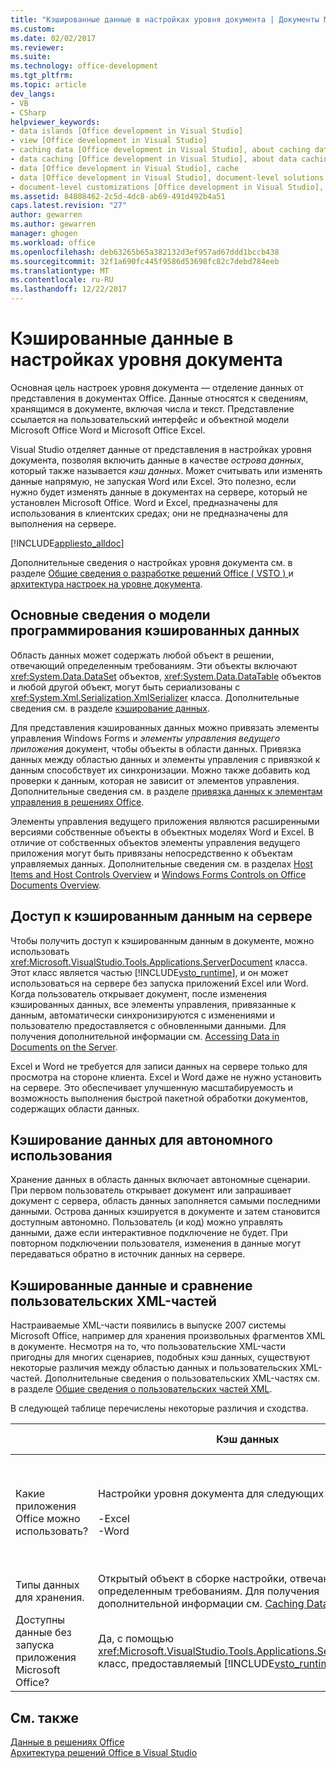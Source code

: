 ```yaml
---
title: "Кэшированные данные в настройках уровня документа | Документы Microsoft"
ms.custom: 
ms.date: 02/02/2017
ms.reviewer: 
ms.suite: 
ms.technology: office-development
ms.tgt_pltfrm: 
ms.topic: article
dev_langs:
- VB
- CSharp
helpviewer_keywords:
- data islands [Office development in Visual Studio]
- view [Office development in Visual Studio]
- caching data [Office development in Visual Studio], about caching data
- data caching [Office development in Visual Studio], about data caching
- data [Office development in Visual Studio], cache
- data [Office development in Visual Studio], document-level solutions
- document-level customizations [Office development in Visual Studio], data model
ms.assetid: 84808462-2c5d-4dc8-ab69-491d492b4a51
caps.latest.revision: "27"
author: gewarren
ms.author: gewarren
manager: ghogen
ms.workload: office
ms.openlocfilehash: deb63265b65a382132d3ef957ad67ddd1bccb438
ms.sourcegitcommit: 32f1a690fc445f9586d53698fc82c7debd784eeb
ms.translationtype: MT
ms.contentlocale: ru-RU
ms.lasthandoff: 12/22/2017
---
```

# <a name="cached-data-in-document-level-customizations"></a>Кэшированные данные в настройках уровня документа
  Основная цель настроек уровня документа — отделение данных от представления в документах Office. Данные относятся к сведениям, хранящимся в документе, включая числа и текст. Представление ссылается на пользовательский интерфейс и объектной модели Microsoft Office Word и Microsoft Office Excel.  
  
 Visual Studio отделяет данные от представления в настройках уровня документа, позволяя включить данные в качестве *острова данных*, который также называется *кэш данных*. Может считывать или изменять данные напрямую, не запуская Word или Excel. Это полезно, если нужно будет изменять данные в документах на сервере, который не установлен Microsoft Office. Word и Excel, предназначены для использования в клиентских средах; они не предназначены для выполнения на сервере.  
  
 [!INCLUDE[appliesto_alldoc](../vsto/includes/appliesto-alldoc-md.md)]  
  
 Дополнительные сведения о настройках уровня документа см. в разделе [Общие сведения о разработке решений Office &#40; VSTO &#41; ](../vsto/office-solutions-development-overview-vsto.md) и [архитектура настроек на уровне документа](../vsto/architecture-of-document-level-customizations.md).  
  
## <a name="understanding-the-cached-data-programming-model"></a>Основные сведения о модели программирования кэшированных данных  
 Область данных может содержать любой объект в решении, отвечающий определенным требованиям. Эти объекты включают <xref:System.Data.DataSet> объектов, <xref:System.Data.DataTable> объектов и любой другой объект, могут быть сериализованы с <xref:System.Xml.Serialization.XmlSerializer> класса. Дополнительные сведения см. в разделе [кэширование данных](../vsto/caching-data.md).  
  
 Для представления кэшированных данных можно привязать элементы управления Windows Forms и *элементы управления ведущего приложения* документ, чтобы объекты в области данных. Привязка данных между областью данных и элементы управления с привязкой к данным способствует их синхронизации. Можно также добавить код проверки к данным, которая не зависит от элементов управления. Дополнительные сведения см. в разделе [привязка данных к элементам управления в решениях Office](../vsto/binding-data-to-controls-in-office-solutions.md).  
  
 Элементы управления ведущего приложения являются расширенными версиями собственные объекты в объектных моделях Word и Excel. В отличие от собственных объектов элементы управления ведущего приложения могут быть привязаны непосредственно к объектам управляемых данных. Дополнительные сведения см. в разделах [Host Items and Host Controls Overview](../vsto/host-items-and-host-controls-overview.md) и [Windows Forms Controls on Office Documents Overview](../vsto/windows-forms-controls-on-office-documents-overview.md).  
  
## <a name="accessing-cached-data-on-the-server"></a>Доступ к кэшированным данным на сервере  
 Чтобы получить доступ к кэшированным данным в документе, можно использовать <xref:Microsoft.VisualStudio.Tools.Applications.ServerDocument> класса. Этот класс является частью [!INCLUDE[vsto_runtime](../vsto/includes/vsto-runtime-md.md)], и он может использоваться на сервере без запуска приложений Excel или Word. Когда пользователь открывает документ, после изменения кэшированных данных, все элементы управления, привязанные к данным, автоматически синхронизируются с изменениями и пользователю предоставляется с обновленными данными. Для получения дополнительной информации см. [Accessing Data in Documents on the Server](../vsto/accessing-data-in-documents-on-the-server.md).  
  
 Excel и Word не требуется для записи данных на сервере только для просмотра на стороне клиента. Excel и Word даже не нужно установить на сервере. Это обеспечивает улучшенную масштабируемость и возможность выполнения быстрой пакетной обработки документов, содержащих области данных.  
  
## <a name="data-caching-for-offline-use"></a>Кэширование данных для автономного использования  
 Хранение данных в область данных включает автономные сценарии. При первом пользователь открывает документ или запрашивает документ с сервера, область данных заполняется самыми последними данными. Острова данных кэшируется в документе и затем становится доступным автономно. Пользователь (и код) можно управлять данными, даже если интерактивное подключение не будет. При повторном подключении пользователя, изменения в данные могут передаваться обратно в источник данных на сервере.  
  
## <a name="cached-data-and-custom-xml-parts-compared"></a>Кэшированные данные и сравнение пользовательских XML-частей  
 Настраиваемые XML-части появились в выпуске 2007 системы Microsoft Office, например для хранения произвольных фрагментов XML в документе. Несмотря на то, что пользовательские XML-части пригодны для многих сценариев, подобных кэш данных, существуют некоторые различия между областью данных и пользовательских XML-частей. Дополнительные сведения о пользовательских XML-частях см. в разделе [Общие сведения о пользовательских частей XML](../vsto/custom-xml-parts-overview.md).  
  
 В следующей таблице перечислены некоторые различия и сходства.  
  
||Кэш данных|Настраиваемые XML-части|  
|-|----------------|----------------------|  
|Какие приложения Office можно использовать?|Настройки уровня документа для следующих приложений:<br /><br /> -Excel<br />-Word|Решения уровня документа и уровня приложения для следующих приложений:<br /><br /> -Excel<br />-PowerPoint<br />-Word|  
|Типы данных для хранения.|Открытый объект в сборке настройки, отвечающий определенным требованиям. Для получения дополнительной информации см. [Caching Data](../vsto/caching-data.md).|XML-данных.|  
|Доступны данные без запуска приложения Microsoft Office?|Да, с помощью <xref:Microsoft.VisualStudio.Tools.Applications.ServerDocument> класс, предоставляемый [!INCLUDE[vsto_runtime](../vsto/includes/vsto-runtime-md.md)].|Да, с помощью классов в <xref:System.IO.Packaging> пространства имен, или с помощью пакета SDK формата Open XML.|  
  
## <a name="see-also"></a>См. также  
 [Данные в решениях Office](../vsto/data-in-office-solutions.md)   
 [Архитектура решений Office в Visual Studio](../vsto/architecture-of-office-solutions-in-visual-studio.md)  
  
  